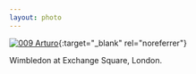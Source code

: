 ```yaml
---
layout: photo
---
```


[![009 Arturo](https://c1.staticflickr.com/1/420/19124318159_a02c0e2f36_c.jpg)](https://www.flickr.com/photos/131440297@N08/19124318159/){:target="_blank" rel="noreferrer"}

Wimbledon at Exchange Square, London.
